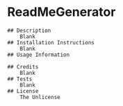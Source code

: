 # ReadMeGenerator
  
    ## Description
        Blank
    ## Installation Instructions
        Blank
    ## Usage Information
        
    ## Credits
        Blank 
    ## Tests
        Blank
    ## License
        The Unlicense
  